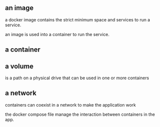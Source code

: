 ## an image
a docker image contains the strict minimum space and services to run a service.

an image is used into a container to run the service.

## a container

## a volume
is a path on a physical drive that can be used in one or more containers
## a network
containers can coexist in a network to make the application work

the docker compose file manage the interaction between containers in the app.